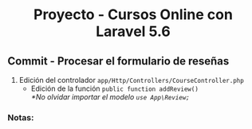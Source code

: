 
<!-- Title -->
<h1 align="center">Proyecto - Cursos Online con Laravel 5.6</h1>
<!-- End Title -->

<!-- Commit name -->
<h2>Commit - <strong>Procesar el formulario de reseñas</strong></h2>
<!-- End Commit name -->

<!-- Commit instructions -->
<ol>
 <li>
   Edición del controlador <code>app/Http/Controllers/CourseController.php</code>
   <ul>
     <li>
       Edición de la función <code>public function addReview()</code>
       <br>
       <em>*No olvidar importar el modelo <code>use App\Review;</code></em>
      </li>
   </ul>
 </li>
</ol>
<!-- End Commit instructions -->

  <!-- Notes -->
  <h3>Notas:</h3>
  <ul>
    
  </ul>

  <em></em>
  <!-- End notes -->